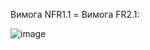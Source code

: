 Вимога NFR1.1 = Вимога FR2.1:


![image](https://github.com/oleksandrblazhko/ai-213-fokin/assets/79007252/6b4fd03c-f4fd-45c1-a54c-6aa10eefdee3)

